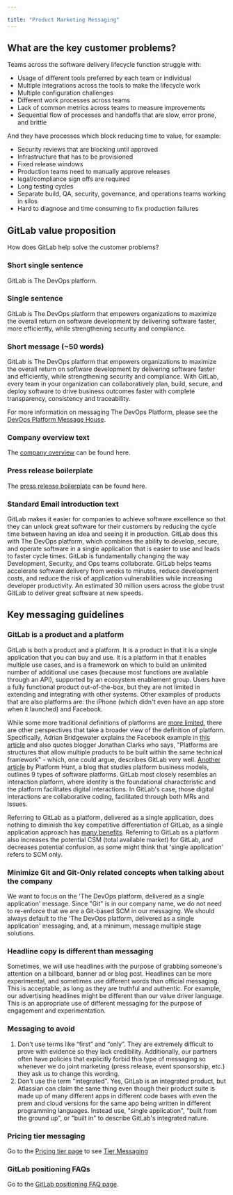 ```yaml
---

title: "Product Marketing Messaging"
---
```








## What are the key customer problems?

Teams across the software delivery lifecycle function struggle with:

- Usage of different tools preferred by each team or individual
- Multiple integrations across the tools to make the lifecycle work
- Multiple configuration challenges
- Different work processes across teams
- Lack of common metrics across teams to measure improvements
- Sequential flow of processes and handoffs that are slow, error prone, and brittle

And they have processes which block reducing time to value, for example:

- Security reviews that are blocking until approved
- Infrastructure that has to be provisioned
- Fixed release windows
- Production teams need to manually approve releases
- legal/compliance sign offs are required
- Long testing cycles
- Separate build, QA, security, governance, and operations teams working in silos
- Hard to diagnose and time consuming to fix production failures

## GitLab value proposition

How does GitLab help solve the customer problems?

### Short single sentence

GitLab is The DevOps platform.

### Single sentence

GitLab is The DevOps platform that empowers organizations to maximize the overall return on software development by delivering software faster, more efficiently, while strengthening security and compliance.


### Short message (~50 words)

GitLab is The DevOps platform that empowers organizations to maximize the overall return on software development by delivering software faster and efficiently, while strengthening security and compliance. With GitLab, every team in your organization can collaboratively plan, build, secure, and deploy software to drive business outcomes faster with complete transparency, consistency and traceability.

For more information on messaging The DevOps Platform, please see the [DevOps Platform Message House](/handbook/marketing/brand-and-product-marketing/product-and-solution-marketing/usecase-gtm/devops-platform/message-house/).

### Company overview text

The [company overview](/handbook/company/#about-us) can be found here.

### Press release boilerplate

The [press release boilerplate](/press/press-kit/#boilerplate) can be found here.

### Standard Email introduction text

GitLab makes it easier for companies to achieve software excellence so that they can unlock great software for their customers by reducing the cycle time between having an idea and seeing it in production. GitLab does this with The DevOps platform, which combines the ability to develop, secure, and operate software in a single application that is easier to use and leads to faster cycle times. GitLab is fundamentally changing the way Development, Security, and Ops teams collaborate. GitLab helps teams accelerate software delivery from weeks to minutes, reduce development costs, and reduce the risk of application vulnerabilities while increasing developer productivity. An estimated 30 million users across the globe trust GitLab to deliver great software at new speeds.

## Key messaging guidelines

### GitLab is a product and a platform

GitLab is both a product and a platform. It is a product in that it is a single application that you can buy and use. It is a platform in that it enables multiple use cases, and is a framework on which to build an unlimited number of additional use cases (because most functions are available through an API), supported by an ecosystem enablement group. Users have a fully functional product out-of-the-box, but they are not limited in extending and integrating with other systems. Other examples of products that are also platforms are: the iPhone (which didn't even have an app store when it launched) and Facebook.

While some more traditional definitions of platforms are [more limited](http://www.dictionary.com/browse/software-platform), there are other perspectives that take a broader view of the definition of platform. Specifically, Adrian Bridgewater explains the Facebook example in [this article](https://www.forbes.com/sites/adrianbridgwater/2015/03/17/whats-the-difference-between-a-software-product-and-a-platform/#5042c24056a6) and also quotes blogger Jonathan Clarks who says, "Platforms are structures that allow multiple products to be built within the same technical framework" - which, one could argue, describes GitLab very well. [Another article](https://medium.com/platform-hunt/the-8-types-of-software-platforms-473c74f4536a) by Platform Hunt, a blog that studies platform business models, outlines 9 types of software platforms. GitLab most closely resembles an interaction platform, where identity is the foundational characteristic and the platform facilitates digital interactions. In GitLab's case, those digital interactions are collaborative coding, facilitated through both MRs and Issues.

Referring to GitLab as a platform, delivered as a single application, does nothing to diminish the key competitive differentiation of GitLab, as a single application approach has [many benefits](/handbook/product/single-application).  Referring to GitLab as a platform also increases the potential CSM (total available market) for GitLab, and decreases potential confusion, as some might think that 'single application' refers to SCM only.

### Minimize Git and Git-Only related concepts when talking about the company

We want to focus on the 'The DevOps platform, delivered as a single application' message. Since "Git" is in our company name, we do not need to re-enforce that we are a Git-based SCM in our messaging. We should always default to the 'The DevOps platform, delivered as a single application' messaging, and, at a minimum, message multiple stage solutions.

### Headline copy is different than messaging

Sometimes, we will use headlines with the purpose of grabbing someone's attention on a billboard, banner ad or blog post. Headlines can be more experimental, and sometimes use different words than official messaging.  This is acceptable, as long as they are truthful and authentic. For example, our advertising headlines might be different than our value driver language. This is an appropriate use of different messaging for the purpose of engagement and experimentation.

### Messaging to avoid

1. Don't use terms like “first” and “only”. They are extremely difficult to prove with evidence so they lack credibility. Additionally, our partners often have policies that explicitly forbid this type of messaging so whenever we do joint marketing (press release, event sponsorship, etc.) they ask us to change this wording.
2. Don't use the term "integrated". Yes, GitLab is an integrated product, but Atlassian can claim the same thing even though their product suite is made up of many different apps in different code bases with even the prem and cloud versions for the same app being written in different programming languages. Instead use, "single application", "built from the ground up", or "built in" to describe GitLab's integrated nature.  


### Pricing tier messaging

Go to the [Pricing tier page](/handbook/marketing/brand-and-product-marketing/product-and-solution-marketing/tiers/) to see [Tier Messaging](/handbook/marketing/brand-and-product-marketing/product-and-solution-marketing/tiers/#tier-messaging)

### GitLab positioning FAQs

Go to the [GitLab positioning FAQ page](/handbook/positioning-faq/).
